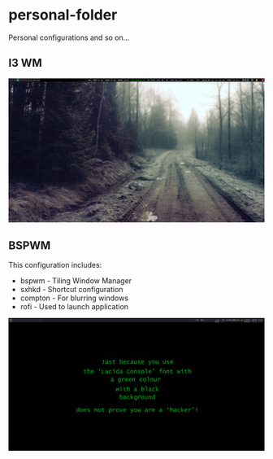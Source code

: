 # personal-folder
Personal configurations and so on...

## I3 WM
![I3 photo](/images/i3.png)
## BSPWM

This configuration includes:
* bspwm - Tiling Window Manager
* sxhkd - Shortcut configuration
* compton - For blurring windows
* rofi - Used to launch application

![BSPWM photo](/images/bspwm.png)
